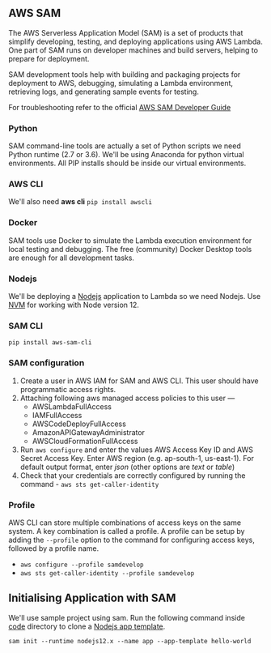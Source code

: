 ## AWS SAM

The AWS Serverless Application Model (SAM) is a set of products that simplify developing, testing, and deploying applications using AWS Lambda. One part of SAM runs on developer machines and build servers, helping to prepare for deployment. 

SAM development tools help with building and packaging projects for deployment to AWS, debugging, simulating a Lambda environment, retrieving logs, and generating sample events for testing.

For troubleshooting refer to the official [AWS SAM Developer Guide](https://docs.aws.amazon.com/serverless-application-model/index.html)

### Python

SAM command-line tools are actually a set of Python scripts we need Python runtime (2.7 or 3.6). We'll be using Anaconda for python virtual environments. All PIP installs should be inside our virtual environments.

### AWS CLI

We'll also need **aws cli** `pip install awscli`

### Docker

SAM tools use Docker to simulate the Lambda execution environment for local testing and debugging. The free (community) Docker Desktop tools are enough for all development tasks.

### Nodejs

We'll be deploying a [Nodejs](https://nodejs.org/en/) application to Lambda so we need Nodejs. Use [NVM](https://github.com/nvm-sh/nvm) for working with Node version 12. 

### SAM CLI

`pip install aws-sam-cli`

### SAM configuration

1. Create a user in AWS IAM for SAM and AWS CLI. This user should have programmatic access rights.
2. Attaching following aws managed access policies to this user — 
    -  AWSLambdaFullAccess
    -  IAMFullAccess
    -  AWSCodeDeployFullAccess
    -  AmazonAPIGatewayAdministrator
    -  AWSCloudFormationFullAccess
3. Run `aws configure` and enter the values AWS Access Key ID and AWS Secret Access Key. Enter AWS region (e.g. ap-south-1, us-east-1). For default output format, enter *json* (other options are *text* or *table*)
4. Check that your credentials are correctly configured by running the command - `aws sts get-caller-identity`

### Profile

AWS CLI can store multiple combinations of access keys on the same system. A key combination is called a profile. A profile can be setup by adding the `--profile` option to the command for configuring access keys, followed by a profile name.

+   `aws configure --profile samdevelop`
+   `aws sts get-caller-identity --profile samdevelop`

## Initialising Application with SAM

We'll use sample project using sam. Run the following command inside [code]() directory to clone a [Nodejs app template](https://github.com/awslabs/aws-sam-cli-app-templates.git).

`sam init --runtime nodejs12.x --name app --app-template hello-world`

